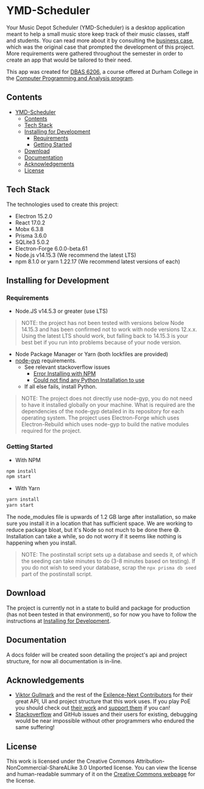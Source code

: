 # YMD-Scheduler

Your Music Depot Scheduler (YMD-Scheduler) is a desktop application meant to help a small music store keep track of their music classes, staff and students. You can read more about it by consulting the [business case](https://github.com/DC-RSingh/YMD-Scheduler/blob/main/CASE.md), which was the original case that prompted
the development of this project. More requirements were gathered throughout the semester in order to create an app that would be tailored to their need.

This app was created for [DBAS 6206](https://durhamcollege.ca/programs-and-courses/courses?subj_code_in=DBAS&crse_numb_in=6206&semester_in=SEM5), a course offered at Durham College in the [Computer Programming and Analysis program](https://durhamcollege.ca/programs/computer-programming-analyst-three-year).

## Contents

- [YMD-Scheduler](#ymd-scheduler)
  - [Contents](#contents)
  - [Tech Stack](#tech-stack)
  - [Installing for Development](#installing-for-development)
    - [Requirements](#requirements)
    - [Getting Started](#getting-started)
  - [Download](#download)
  - [Documentation](#documentation)
  - [Acknowledgements](#acknowledgements)
  - [License](#license)

## Tech Stack

The technologies used to create this project:

- Electron 15.2.0
- React 17.0.2
- Mobx 6.3.8
- Prisma 3.6.0
- SQLite3 5.0.2
- Electron-Forge 6.0.0-beta.61
- Node.js v14.15.3 (We recommend the latest LTS)
- npm 8.1.0 or yarn 1.22.17 (We recommend latest versions of each)

## Installing for Development

### Requirements

- Node.JS v14.5.3 or greater (use LTS)

> NOTE: the project has not been tested with versions below Node 14.15.3 and has been confirmed not to work with node versions 12.x.x. Using the latest LTS should work, but falling back to 14.15.3 is your best bet if you run into problems because of your node version.

- Node Package Manager or Yarn (both lockfiles are provided)
- [node-gyp](https://github.com/nodejs/node-gyp) requirements.
  - See relevant stackoverflow issues
    - [Error Installing with NPM](https://stackoverflow.com/questions/21365714/nodejs-error-installing-with-npm)
    - [Could not find any Python Installation to use](https://stackoverflow.com/questions/59470406/how-to-solve-could-not-find-any-python-installation-to-use-with-docker-node-al)
  - If all else fails, install Python.

> NOTE: The project does not directly use node-gyp, you do not need to have it installed globally on your machine. What is required are the dependencies of the node-gyp detailed in its repository for each operating system. The project uses Electron-Forge which uses Electron-Rebuild which uses node-gyp to build the native modules required for the project.

### Getting Started

- With NPM

```bash
npm install
npm start
```

- With Yarn

```bash
yarn install
yarn start
```

The node_modules file is upwards of 1.2 GB large after installation, so make sure you install it in a location that has sufficient space. We are working to reduce package bloat, but it's Node so not much to be done there 😅. Installation can take a while, so do not worry if it seems like nothing is happening when you install.

> NOTE: The postinstall script sets up a database and seeds it, of which the seeding can take minutes to do (3-8 minutes based on testing). If you do not wish to seed your database, scrap the `npx prisma db seed` part of the postinstall script.

## Download

The project is currently not in a state to build and package for production (has not been tested in that environment), so for now
you have to follow the instructions at [Installing for Development](#installing-for-development).

## Documentation

A docs folder will be created soon detailing the project's api and project structure, for now all documentation is in-line.

## Acknowledgements

- [Viktor Gullmark](https://github.com/viktorgullmark) and the rest of the [Exilence-Next Contributors](https://github.com/viktorgullmark/exilence-next/graphs/contributors) for their great API, UI and project structure that this work uses. If you play PoE you should check out [their work](https://github.com/viktorgullmark/exilence-next) and [support them](https://www.patreon.com/exilence) if you can!
- [Stackoverflow](https://stackoverflow.com/) and GitHub issues  and their users for existing, debugging would be near impossible without other programmers who endured the same suffering!

## License

This work is licensed under the Creative Commons Attribution-NonCommercial-ShareALike 3.0 Unported license. You can view the license and human-readable summary of it on the [Creative Commons webpage](https://creativecommons.org/licenses/by-nc-sa/3.0/) for the license.
